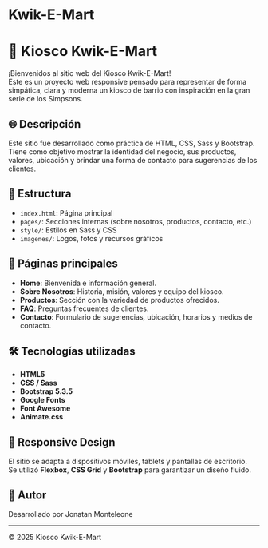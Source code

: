 # Kwik-E-Mart
# 🏪 Kiosco Kwik-E-Mart

¡Bienvenidos al sitio web del Kiosco Kwik-E-Mart!  
Este es un proyecto web responsive pensado para representar de forma simpática, clara y moderna un kiosco de barrio con inspiración en la gran serie de los Simpsons.

## 🌐 Descripción

Este sitio fue desarrollado como práctica de HTML, CSS, Sass y Bootstrap. Tiene como objetivo mostrar la identidad del negocio, sus productos, valores, ubicación y brindar una forma de contacto para sugerencias de los clientes.

## 📁 Estructura

- `index.html`: Página principal  
- `pages/`: Secciones internas (sobre nosotros, productos, contacto, etc.)  
- `style/`: Estilos en Sass y CSS  
- `imagenes/`: Logos, fotos y recursos gráficos  


## 📄 Páginas principales

- **Home**: Bienvenida e información general.
- **Sobre Nosotros**: Historia, misión, valores y equipo del kiosco.
- **Productos**: Sección con la variedad de productos ofrecidos.
- **FAQ**: Preguntas frecuentes de clientes.
- **Contacto**: Formulario de sugerencias, ubicación, horarios y medios de contacto.

## 🛠️ Tecnologías utilizadas

- **HTML5**
- **CSS / Sass**
- **Bootstrap 5.3.5**
- **Google Fonts**
- **Font Awesome**
- **Animate.css**

## 📱 Responsive Design

El sitio se adapta a dispositivos móviles, tablets y pantallas de escritorio.  
Se utilizó **Flexbox**, **CSS Grid** y **Bootstrap** para garantizar un diseño fluido.

## 👤 Autor

Desarrollado por Jonatan Monteleone

---

© 2025 Kiosco Kwik-E-Mart
